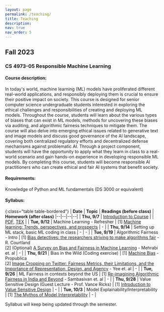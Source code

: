 ```yaml
---
layout: page
permalink: /teaching/
title: Teaching
description:
nav: true
nav_order: 5
---
```


## Fall 2023
### CS 4973-05 Responsible Machine Learning

#### Course description: 
In today's world, machine learning (ML) models have proliferated different real-world applications, and responsibly deploying them is crucial to ensure their positive impact on society. This course is designed for senior computer science undergraduate students interested in exploring the ethical challenges and responsibilities of creating and deploying ML models. Throughout the course, students will learn about the various types of biases that can exist in ML models, methods for uncovering these biases via auditing, and algorithmic fairness techniques to mitigate them. The course will also delve into emerging ethical issues related to generative text and image models and discuss good governance of the AI landscape, covering both centralized regulatory efforts and decentralized defense mechanisms against problematic AI. Through a project component, students will have the opportunity to apply what they learn in class to a real-world scenario and gain hands-on experience in developing responsible ML models. By completing this course, students will become responsible AI practitioners who can create ethical and fair AI systems that benefit society.

#### Requirements: 
Knowledge of Python and ML fundamentals (DS 3000 or equivalent)

#### Syllabus:

{:class="table table-bordered"}
| **Date** | **Topic** | **Readings (before class)** | **Homework (after class)**
|--|--|--|--|
| **Thu, 9/7** | [Introduction to Course](https://evijit.io/materials/Lecture_1_Introduction.pdf) |  | [PDF](https://evijit.io/materials/RML_day2.pdf), [TEX](https://evijit.io/materials/RML_day2.tex) |
| **Tue, 9/12** | Machine Learning - Refresher | [1] [Machine learning: Trends, perspectives, and prospects](https://www.cs.cmu.edu/~tom/pubs/Science-ML-2015.pdf) | - |
| **Thu, 9/14** | Setting up ML stack, basic ML coding in class | - | - |
| **Tue, 9/19** | Algorithmic Fairness - Intro  | [1] [Bias detectives: the researchers striving to make algorithms fair](https://courses.cs.duke.edu/spring20/compsci342/netid/readings/nature-algorithmic-bias.pdf) - R. Courtland <br> [2] (Optional) [A Survey on Bias and Fairness in Machine Learning](https://arxiv.org/pdf/1908.09635.pdf) - Mehrabi et. al | - |
| **Thu, 9/21** | Bias in the Wild (Coding exercise) | [1] [Machine Bias](https://www.propublica.org/article/machine-bias-risk-assessments-in-criminal-sentencing) - Propublica <br> [2] [Image Cropping on Twitter: Fairness Metrics, their Limitations, and the Importance of Representation, Design, and Agency](https://arxiv.org/pdf/2105.08667.pdf) - Yee et. al | - |
| **Tue, 9/26** | ML Fairness in contexts beyond the US  | [1] [Re-imagining Algorithmic Fairness in India and Beyond](https://arxiv.org/pdf/2101.09995.pdf) - Sambasivan et. al | - |
| **Thu, 9/28** | Value Sensitive Design (Guest Lecture - Prof. Vance Ricks)  | [1] [Introduction to Value Sensitive Design](https://vsd.ccs.neu.edu/introduction/) | - |
| **Tue, 10/3** | Model Explainability/Interpretability  | [1] [The Mythos of Model Interpretability](https://arxiv.org/pdf/1606.03490.pdf) | - |

Syllabus will keep being updated through the semester.